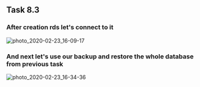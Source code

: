 ## Task 8.3

### After creation rds let's connect to it

![photo_2020-02-23_16-09-17](https://user-images.githubusercontent.com/58468159/75113903-895f7000-565a-11ea-9faf-dcdbd1cbc7b2.jpg)

### And next let's use our backup and restore the whole database from previous task

![photo_2020-02-23_16-34-36](https://user-images.githubusercontent.com/58468159/75113904-89f80680-565a-11ea-9f67-1d0d564cbfb2.jpg)
